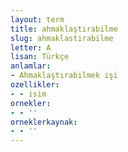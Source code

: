 ```yaml
---
layout: term
title: ahmaklaştırabilme
slug: ahmaklastirabilme
letter: A
lisan: Türkçe
anlamlar:
- Ahmaklaştırabilmek işi
ozellikler:
- - isim
ornekler:
- - ''
orneklerkaynak:
- - ''
---
```

